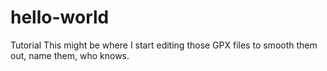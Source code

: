# hello-world
Tutorial
This might be where I start editing those GPX files to smooth them out, name them, who knows.
